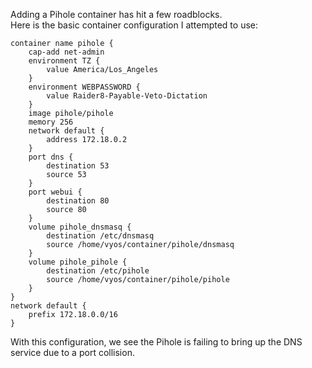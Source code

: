 Adding a Pihole container has hit a few roadblocks.  
Here is the basic container configuration I attempted to use:

```
container name pihole {
    cap-add net-admin
    environment TZ {
        value America/Los_Angeles
    }
    environment WEBPASSWORD {
        value Raider8-Payable-Veto-Dictation
    }
    image pihole/pihole
    memory 256
    network default {
        address 172.18.0.2
    }
    port dns {
        destination 53
        source 53
    }
    port webui {
        destination 80
        source 80
    }
    volume pihole_dnsmasq {
        destination /etc/dnsmasq
        source /home/vyos/container/pihole/dnsmasq
    }
    volume pihole_pihole {
        destination /etc/pihole
        source /home/vyos/container/pihole/pihole
    }
}
network default {
    prefix 172.18.0.0/16
}
```

With this configuration, we see the Pihole is failing to bring up the DNS service due to a port collision. 
